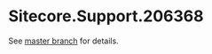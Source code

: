 # Sitecore.Support.206368

See [master branch](https://github.com/sitecoresupport/Sitecore.Support.206368) for details.